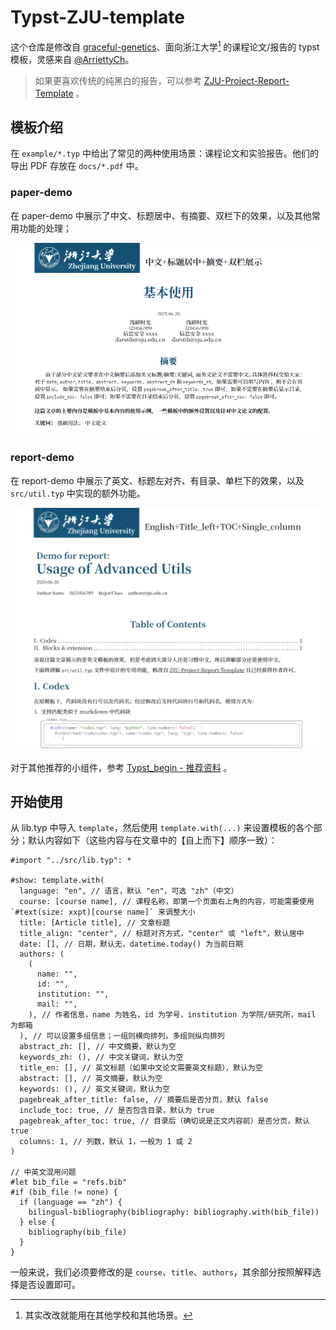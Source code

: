 # Typst-ZJU-template

这个仓库是修改自 [graceful-genetics](https://github.com/jamesrswift/graceful-genetics)、面向浙江大学[^1] 的课程论文/报告的 typst 模板，灵感来自 [@ArriettyCh](https://github.com/ArriettyCh)。

[^1]: 其实改改就能用在其他学校和其他场景。

> 如果更喜欢传统的纯黑白的报告，可以参考 [ZJU-Project-Report-Template](https://github.com/memset0/ZJU-Project-Report-Template) 。

## 模板介绍

在 `example/*.typ` 中给出了常见的两种使用场景：课程论文和实验报告。他们的导出 PDF 存放在 `docs/*.pdf` 中。

### paper-demo

在 paper-demo 中展示了中文、标题居中、有摘要、双栏下的效果，以及其他常用功能的处理；

![examples/img/paper-demo.png|600](examples/img/paper-demo.png)

### report-demo

在 report-demo 中展示了英文、标题左对齐、有目录、单栏下的效果，以及 `src/util.typ` 中实现的额外功能。

![examples/img/report-demo.png|600](examples/img/report-demo.png)

对于其他推荐的小组件，参考 [Typst_begin - 推荐资料](https://darstib.github.io/blog/tutorial/begin/Typst_begin/#%E6%8E%A8%E8%8D%90%E8%B5%84%E6%96%99) 。

## 开始使用

从 lib.typ 中导入 `template`，然后使用 `template.with(...)` 来设置模板的各个部分；默认内容如下（这些内容与在文章中的【自上而下】顺序一致）：

```typst
#import "../src/lib.typ": *

#show: template.with(
  language: "en", // 语言，默认 "en"，可选 "zh"（中文）
  course: [course name], // 课程名称，即第一个页面右上角的内容，可能需要使用 `#text(size: xxpt)[course name]` 来调整大小
  title: [Article title], // 文章标题
  title_align: "center", // 标题对齐方式，"center" 或 "left"，默认居中
  date: [], // 日期，默认无，datetime.today() 为当前日期
  authors: (
    (
      name: "",
      id: "",
      institution: "",
      mail: "",
    ), // 作者信息，name 为姓名，id 为学号，institution 为学院/研究所，mail 为邮箱
  ), // 可以设置多组信息；一组则横向排列，多组则纵向排列
  abstract_zh: [], // 中文摘要，默认为空
  keywords_zh: (), // 中文关键词，默认为空
  title_en: [], // 英文标题（如果中文论文需要英文标题），默认为空
  abstract: [], // 英文摘要，默认为空
  keywords: (), // 英文关键词，默认为空
  pagebreak_after_title: false, // 摘要后是否分页，默认 false
  include_toc: true, // 是否包含目录，默认为 true
  pagebreak_after_toc: true, // 目录后（确切说是正文内容前）是否分页，默认 true
  columns: 1, // 列数，默认 1，一般为 1 或 2
)

// 中英文混用问题
#let bib_file = "refs.bib"
#if (bib_file != none) {
  if (language == "zh") {
    bilingual-bibliography(bibliography: bibliography.with(bib_file))
  } else {
    bibliography(bib_file)
  }
}
```

一般来说，我们必须要修改的是 `course`、`title`、`authors`，其余部分按照解释选择是否设置即可。
